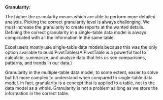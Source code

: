 **Granularity:**

  The higher the granularity means which are able to perform more detailed analysis. Picking the correct granularity level is always challenging. We must increase the granularity to create reports at the wanted details. Defining the correct granularity in a single-table data model is always complicated with all the information in the same table.
  
  Excel users mostly use single-table data models because this was the only option available to build PivotTables(A PivotTable is a powerful tool to calculate, summarize, and analyze data that lets us see comparisons, patterns, and trends in our data.)
  
  Granularity in the multiple-table data model, to some extent, easier to solve but bit more complex to understand when compared to single-table data model. In fact, granularity is a concept that is applied to a table, not to the data model as a whole. Granularity is not a problem as long as we store the information in the correct table. 
